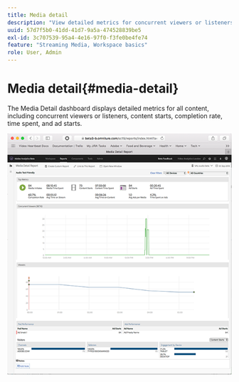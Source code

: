 ```yaml
---
title: Media detail
description: "View detailed metrics for concurrent viewers or listeners, content starts, completion rate, time spent, and ad starts on the Media Detail dashboard."
uuid: 57d7f5b0-41dd-41d7-9a5a-474528839be5
exl-id: 3c707539-95a4-4e16-97f0-f3fe0be4fe74
feature: "Streaming Media, Workspace basics"
role: User, Admin
---
```

# Media detail{#media-detail}

The Media Detail dashboard displays detailed metrics for all content, including concurrent viewers or listeners, content starts, completion rate, time spent, and ad starts.

![](assets/media_detail.png)
